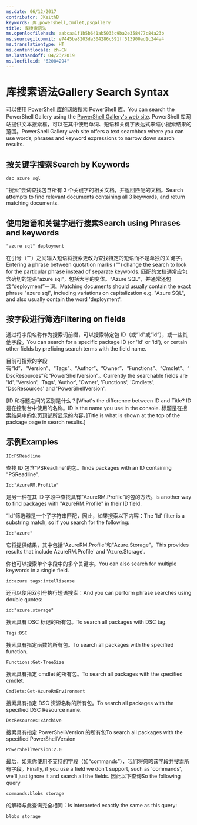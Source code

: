 ```yaml
---
ms.date: 06/12/2017
contributor: JKeithB
keywords: 库,powershell,cmdlet,psgallery
title: 库搜索语法
ms.openlocfilehash: aabcaa1f1b5b641ab5033c9ba2e358477c84a23b
ms.sourcegitcommit: e7445ba8203da304286c591ff513900ad1c244a4
ms.translationtype: HT
ms.contentlocale: zh-CN
ms.lasthandoff: 04/23/2019
ms.locfileid: "62084294"
---
```

# <a name="gallery-search-syntax"></a><span data-ttu-id="1c4e4-103">库搜索语法</span><span class="sxs-lookup"><span data-stu-id="1c4e4-103">Gallery Search Syntax</span></span>

<span data-ttu-id="1c4e4-104">可以使用 [PowerShell 库的网站](https://www.powershellgallery.com/)搜索 PowerShell 库。</span><span class="sxs-lookup"><span data-stu-id="1c4e4-104">You can search the PowerShell Gallery using the [PowerShell Gallery's web site](https://www.powershellgallery.com/).</span></span>
<span data-ttu-id="1c4e4-105">PowerShell 库网站提供文本搜索框，可以在其中使用单词、短语和关键字表达式来缩小搜索结果的范围。</span><span class="sxs-lookup"><span data-stu-id="1c4e4-105">PowerShell Gallery web site offers a text searchbox where you can use words, phrases and keyword expressions to narrow down search results.</span></span>

## <a name="search-by-keywords"></a><span data-ttu-id="1c4e4-106">按关键字搜索</span><span class="sxs-lookup"><span data-stu-id="1c4e4-106">Search by Keywords</span></span>

    dsc azure sql

<span data-ttu-id="1c4e4-107">“搜索”尝试查找包含所有 3 个关键字的相关文档，并返回匹配的文档。</span><span class="sxs-lookup"><span data-stu-id="1c4e4-107">Search attempts to find relevant documents containing all 3 keywords, and return matching documents.</span></span>

## <a name="search-using-phrases-and-keywords"></a><span data-ttu-id="1c4e4-108">使用短语和关键字进行搜索</span><span class="sxs-lookup"><span data-stu-id="1c4e4-108">Search using Phrases and keywords</span></span>

    "azure sql" deployment

<span data-ttu-id="1c4e4-109">在引号（“”）之间输入短语将搜索更改为查找特定的短语而不是单独的关键字。</span><span class="sxs-lookup"><span data-stu-id="1c4e4-109">Entering a phrase between quotation marks ("") change the search to look for the particular phrase instead of separate keywords.</span></span>
<span data-ttu-id="1c4e4-110">匹配的文档通常应包含确切的短语“azure sql”，包括大写的变体。“Azure SQL”，并通常还包含“deployment”一词。</span><span class="sxs-lookup"><span data-stu-id="1c4e4-110">Matching documents should usually contain the exact phrase "azure sql", including variations on capitalization e.g. "Azure SQL", and also usually contain the word 'deployment'.</span></span>

## <a name="filtering-on-fields"></a><span data-ttu-id="1c4e4-111">按字段进行筛选</span><span class="sxs-lookup"><span data-stu-id="1c4e4-111">Filtering on fields</span></span>

<span data-ttu-id="1c4e4-112">通过将字段名称作为搜索词前缀，可以搜索特定包 ID（或“Id”或“id”），或一些其他字段。</span><span class="sxs-lookup"><span data-stu-id="1c4e4-112">You can search for a specific package ID (or 'Id' or 'id'), or certain other fields by prefixing search terms with the field name.</span></span>

<span data-ttu-id="1c4e4-113">目前可搜索的字段有“Id”、“Version”、“Tags”、“Author”、“Owner”、“Functions”、“Cmdlet”、“DscResources”和“PowerShellVersion”。</span><span class="sxs-lookup"><span data-stu-id="1c4e4-113">Currently the searchable fields are 'Id', 'Version', 'Tags', 'Author', 'Owner', 'Functions', 'Cmdlets', 'DscResources' and 'PowerShellVersion'.</span></span>

<span data-ttu-id="1c4e4-114">[ID 和标题之间的区别是什么？</span><span class="sxs-lookup"><span data-stu-id="1c4e4-114">[What's the difference between ID and Title?</span></span> <span data-ttu-id="1c4e4-115">ID 是在控制台中使用的名称。</span><span class="sxs-lookup"><span data-stu-id="1c4e4-115">ID is the name you use in the console.</span></span> <span data-ttu-id="1c4e4-116">标题是在搜索结果中的包页顶部所显示的内容。]</span><span class="sxs-lookup"><span data-stu-id="1c4e4-116">Title is what is shown at the top of the package page in search results.]</span></span>

## <a name="examples"></a><span data-ttu-id="1c4e4-117">示例</span><span class="sxs-lookup"><span data-stu-id="1c4e4-117">Examples</span></span>

    ID:PSReadline
    
<span data-ttu-id="1c4e4-118">查找 ID 包含“PSReadline”的包。</span><span class="sxs-lookup"><span data-stu-id="1c4e4-118">finds packages with an ID containing "PSReadline".</span></span>

    Id:"AzureRM.Profile"

<span data-ttu-id="1c4e4-119">是另一种在其 ID 字段中查找具有“AzureRM.Profile”的包的方法。</span><span class="sxs-lookup"><span data-stu-id="1c4e4-119">is another way to find packages with "AzureRM.Profile" in their ID field.</span></span>

<span data-ttu-id="1c4e4-120">“Id”筛选器是一个子字符串匹配，因此，如果搜索以下内容：</span><span class="sxs-lookup"><span data-stu-id="1c4e4-120">The 'Id' filter is a substring match, so if you search for the following:</span></span>

    Id:"azure"

<span data-ttu-id="1c4e4-121">它将提供结果，其中包括“AzureRM.Profile”和“Azure.Storage”。</span><span class="sxs-lookup"><span data-stu-id="1c4e4-121">This provides results that include AzureRM.Profile' and 'Azure.Storage'.</span></span>

<span data-ttu-id="1c4e4-122">你也可以搜索单个字段中的多个关键字。</span><span class="sxs-lookup"><span data-stu-id="1c4e4-122">You can also search for multiple keywords in a single field.</span></span> 

    id:azure tags:intellisense

<span data-ttu-id="1c4e4-123">还可以使用双引号执行短语搜索：</span><span class="sxs-lookup"><span data-stu-id="1c4e4-123">And you can perform phrase searches using double quotes:</span></span>

    id:"azure.storage"

<span data-ttu-id="1c4e4-124">搜索具有 DSC 标记的所有包。</span><span class="sxs-lookup"><span data-stu-id="1c4e4-124">To search all packages with DSC tag.</span></span>

    Tags:DSC

<span data-ttu-id="1c4e4-125">搜索具有指定函数的所有包。</span><span class="sxs-lookup"><span data-stu-id="1c4e4-125">To search all packages with the specified function.</span></span>

    Functions:Get-TreeSize

<span data-ttu-id="1c4e4-126">搜索具有指定 cmdlet 的所有包。</span><span class="sxs-lookup"><span data-stu-id="1c4e4-126">To search all packages with the specified cmdlet.</span></span>

    Cmdlets:Get-AzureRmEnvironment

<span data-ttu-id="1c4e4-127">搜索具有指定 DSC 资源名称的所有包。</span><span class="sxs-lookup"><span data-stu-id="1c4e4-127">To search all packages with the specified DSC Resource name.</span></span>

    DscResources:xArchive

<span data-ttu-id="1c4e4-128">搜索具有指定 PowerShellVersion 的所有包</span><span class="sxs-lookup"><span data-stu-id="1c4e4-128">To search all packages with the specified PowerShellVersion</span></span>

    PowerShellVersion:2.0

<span data-ttu-id="1c4e4-129">最后，如果你使用不支持的字段（如“commands”），我们将忽略该字段并搜索所有字段。</span><span class="sxs-lookup"><span data-stu-id="1c4e4-129">Finally, if you use a field we don't support, such as 'commands', we'll just ignore it and search all the fields.</span></span> <span data-ttu-id="1c4e4-130">因此以下查询</span><span class="sxs-lookup"><span data-stu-id="1c4e4-130">So the following query</span></span>

    commands:blobs storage

<span data-ttu-id="1c4e4-131">的解释与此查询完全相同：</span><span class="sxs-lookup"><span data-stu-id="1c4e4-131">Is interpreted exactly the same as this query:</span></span>

    blobs storage
